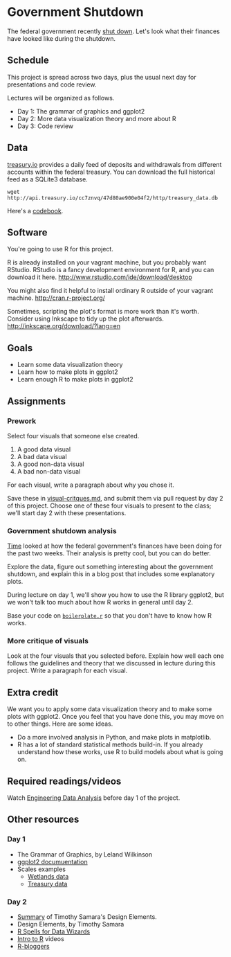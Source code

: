 Government Shutdown
======
The federal government recently
[shut down](http://en.wikipedia.org/wiki/United_States_federal_government_shutdown_of_2013).
Let's look what their finances have looked like during the shutdown.

## Schedule
This project is spread across two days, plus the
usual next day for presentations and code review.

Lectures will be organized as follows.

* Day 1: The grammar of graphics and ggplot2
* Day 2: More data visualization theory and
  more about R
* Day 3: Code review

## Data
[treasury.io](http://treasury.io) provides
a daily feed of deposits and withdrawals
from different accounts within the federal
treasury. You can download the full historical
feed as a SQLite3 database.

    wget http://api.treasury.io/cc7znvq/47d80ae900e04f2/http/treasury_data.db

Here's a [codebook](https://github.com/csvsoundsystem/federal-treasury-api/wiki/Treasury.io-Data-Dictionary).

## Software
You're going to use R for this project.

R is already installed on your vagrant machine, but you probably
want RStudio. RStudio is a fancy development environment for R,
and you can download it here.
http://www.rstudio.com/ide/download/desktop

You might also find it helpful to install ordinary R outside of your
vagrant machine.
http://cran.r-project.org/

Sometimes, scripting the plot's format is more work than it's worth.
Consider using Inkscape to tidy up the plot afterwards.
http://inkscape.org/download/?lang=en

## Goals
* Learn some data visualization theory
* Learn how to make plots in ggplot2
* Learn enough R to make plots in ggplot2

## Assignments

### Prework
Select four visuals that someone else created.

1. A good data visual
2. A bad data visual
3. A good non-data visual
4. A bad non-data visual

For each visual, write a paragraph about why you chose it.

Save these in [visual-critques.md](visual-critiques.md),
and submit them via pull request by day 2 of this project.
Choose one of these four visuals to present to the class;
we'll start day 2 with these presentations.

### Government shutdown analysis
[Time](http://swampland.time.com/2013/10/15/see-for-yourself-uncle-sams-bank-account-running-low/)
looked at how the federal government's finances have been doing for the past two weeks.
Their analysis is pretty cool, but you can do better.

Explore the data, figure out something interesting
about the government shutdown, and explain this in
a blog post that includes some explanatory plots.

During lecture on day 1, we'll show you how to
use the R library ggplot2, but we won't talk too much
about how R works in general until day 2.

Base your code on [`boilerplate.r`](boilerplate.r)
so that you don't have to know how R works.

### More critique of visuals
Look at the four visuals that you selected before.
Explain how well each one follows the guidelines
and theory that we discussed in lecture during this
project. Write a paragraph for each visual.

## Extra credit
We want you to apply some data visualization theory
and to make some plots with ggplot2. Once you feel
that you have done this, you may move on to other
things. Here are some ideas.

* Do a more involved analysis in Python, and make
    plots in matplotlib.
* R has a lot of standard statistical methods build-in.
    If you already understand how these works, use R
    to build models about what is going on.

## Required readings/videos

Watch [Engineering Data Analysis](http://www.youtube.com/watch?v=TaxJwC_MP9Q)
before day 1 of the project.

## Other resources

### Day 1

* The Grammar of Graphics, by Leland Wilkinson
* [ggplot2 documuentation](http://docs.ggplot2.org/current/)
* Scales examples
  * [Wetlands data](https://github.com/tlevine/scales-lightning-talk)
  * [Treasury data](scales-example.r)

### Day 2

* [Summary](http://www.behance.net/gallery/Book-Layout-Timothy-Samaras-20-Rules-of-Good-Design/7616553)
    of Timothy Samara's Design Elements.
* Design Elements, by Timothy Samara
* [R Spells for Data Wizards](http://thomaslevine.com/!/r-spells-for-data-wizards/)
* [Intro to R](http://www.youtube.com/playlist?list=PLOU2XLYxmsIK9qQfztXeybpHvru-TrqAP) videos
* [R-bloggers](http://www.r-bloggers.com/)
